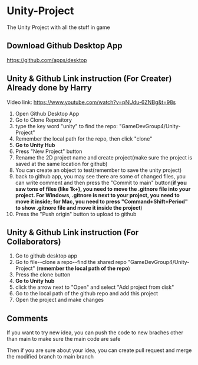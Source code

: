 # Unity-Project
The Unity Project with all the stuff in game

## Download Github Desktop App
https://github.com/apps/desktop

## Unity & Github Link instruction (For Creater) **Already done by Harry**
Video link: https://www.youtube.com/watch?v=pNUdu-6ZNBg&t=98s
1. Open Github Desktop App
2. Go to Clone Repository
3. type the key word "unity" to find the repo: "GameDevGroup4/Unity-Project"
4. Remember the local path for the repo, then click "clone"
5. **Go to Unity Hub**
6. Press "New Project" button
7. Rename the 2D project name and create project(make sure the project is saved at the same location for github)
8. You can create an object to test(remember to save the unity project)
9. back to github app, you may see there are some of changed files, you can write comment and then press the "Commit to main" button(**if you saw tons of files (like 1k+), you need to move the .gitnore file into your project. For Windows, .gitnore is next to your project, you need to move it inside; for Mac, you need to press "Command+Shift+Period" to show .gitnore file and move it inside the project**)
10. Press the "Push origin" button to upload to github


## Unity & Github Link instruction (For Collaborators)
1. Go to github desktop app
2. Go to file--clone a repo--find the shared repo "GameDevGroup4/Unity-Project" (**remember the local path of the repo**)
3. Press the clone button
4. **Go to Unity hub**
5. click the arrow next to "Open" and select "Add project from disk"
6. Go to the local path of the github repo and add this project
7. Open the project and make changes


## Comments
If you want to try new idea, you can push the code to new braches other than main to make sure the main code are safe

Then if you are sure about your idea, you can create pull request and merge the modified branch to main branch
